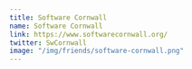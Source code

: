 ```yaml
---
title: Software Cornwall
name: Software Cornwall
link: https://www.softwarecornwall.org/
twitter: SwCornwall
image: "/img/friends/software-cornwall.png"
---
```



